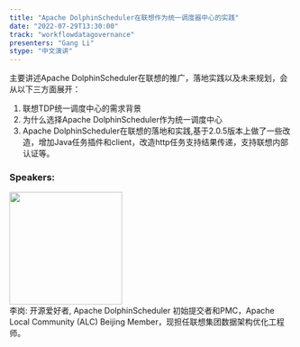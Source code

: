 ```yaml
---
title: "Apache DolphinScheduler在联想作为统一调度器中心的实践"
date: "2022-07-29T13:30:00"
track: "workflowdatagovernance"
presenters: "Gang Li"
stype: "中文演讲"
---
```

主要讲述Apache DolphinScheduler在联想的推广，落地实践以及未来规划，会从以下三方面展开：
1. 联想TDP统一调度中心的需求背景
2. 为什么选择Apache DolphinScheduler作为统一调度中心
3. Apache DolphinScheduler在联想的落地和实践,基于2.0.5版本上做了一些改造，增加Java任务插件和client，改造http任务支持结果传递，支持联想内部认证等。
 ### Speakers: 
 <img src="images/speaker/1162.png" width="200" /><br>李岗: 开源爱好者, Apache DolphinScheduler 初始提交者和PMC，Apache Local Community (ALC) Beijing Member，现担任联想集团数据架构优化工程师。

 
